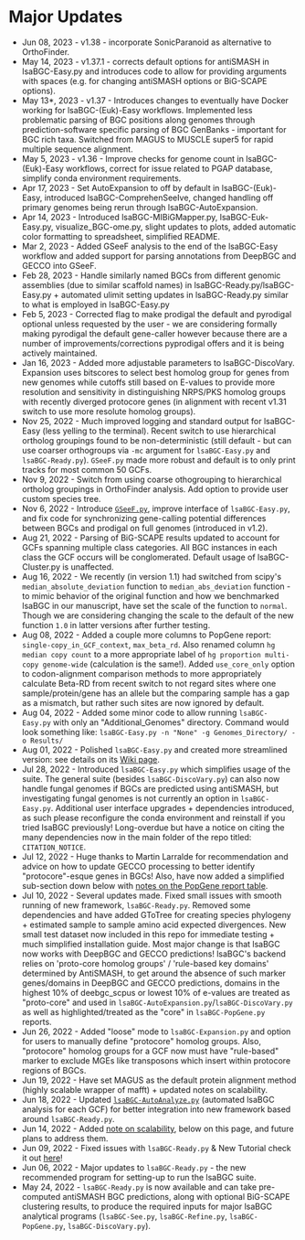 # Major Updates 
* Jun 08, 2023 - v1.38 - incorporate SonicParanoid as alternative to OrthoFinder.
* May 14, 2023 - v1.37.1 - corrects default options for antiSMASH in lsaBGC-Easy.py and introduces code to allow for providing arguments with spaces (e.g. for changing antiSMASH options or BiG-SCAPE options). 
* May 13*, 2023 - v1.37 - Introduces changes to eventually have Docker working for lsaBGC-(Euk)-Easy workflows. Implemented less problematic parsing of BGC positions along genomes through prediction-software specific parsing of BGC GenBanks - important for BGC rich taxa. Switched from MAGUS to MUSCLE super5 for rapid multiple sequence alignment. 
* May 5, 2023 - v1.36 - Improve checks for genome count in lsaBGC-(Euk)-Easy workflows, correct for issue related to PGAP database, simplify conda environment requirements.
* Apr 17, 2023 - Set AutoExpansion to off by default in lsaBGC-(Euk)-Easy, introduced lsaBGC-ComprehenSeeIve, changed handling off primary genomes being rerun through lsaBGC-AutoExpansion.
* Apr 14, 2023 - Introduced lsaBGC-MIBiGMapper.py, lsaBGC-Euk-Easy.py, visualize_BGC-ome.py, slight updates to plots, added automatic color formatting to spreadsheet, simplified README. 
* Mar 2, 2023 - Added GSeeF analysis to the end of the lsaBGC-Easy workflow and added support for parsing annotations from DeepBGC and GECCO into GSeeF.
* Feb 28, 2023 - Handle similarly named BGCs from different genomic assemblies (due to similar scaffold names) in lsaBGC-Ready.py/lsaBGC-Easy.py + automated ulimit setting updates in lsaBGC-Ready.py similar to what is employed in lsaBGC-Easy.py 
* Feb 5, 2023 - Corrected flag to make prodigal the default and pyrodigal optional unless requested by the user - we are considering formally making pyrodigal the default gene-caller however because there are a number of improvements/corrections pyprodigal offers and it is being actively maintained.
* Jan 16, 2023 - Added more adjustable parameters to lsaBGC-DiscoVary. Expansion uses bitscores to select best homolog group for genes from new genomes while cutoffs still based on E-values to provide more resolution and sensitivity in distinguishing NRPS/PKS homolog groups with recently diverged protocore genes (in alignment with recent v1.31 switch to use more resolute homolog groups).  
* Nov 25, 2022 - Much improved logging and standard output for lsaBGC-Easy (less yelling to the terminal). Recent switch to use hierarchical ortholog groupings found to be non-deterministic (still default - but can use coarser orthogroups via `-mc` argument for `lsaBGC-Easy.py` and `lsaBGC-Ready.py`). `GSeeF.py` made more robust and default is to only print tracks for most common 50 GCFs. 
* Nov 9, 2022 - Switch from using coarse othogrouping to hierarchical ortholog groupings in OrthoFinder analysis. Add option to provide user custom species tree. 
* Nov 6, 2022 - Introduce [`GSeeF.py`](https://github.com/Kalan-Lab/lsaBGC/wiki/17.-GSeeF---Visualizing-GCF-Cluster-Presence-and-Annotation-Along-a-Species-Phylogeny), improve interface of `lsaBGC-Easy.py`, and fix code for synchronizing gene-calling potential differences between BGCs and prodigal on full genomes (introduced in v1.2). 
* Aug 21, 2022 - Parsing of BiG-SCAPE results updated to account for GCFs spanning multiple class categories. All BGC instances in each class the GCF occurs will be conglomerated. Default usage of lsaBGC-Cluster.py is unaffected.
* Aug 16, 2022 - We recently (in version 1.1) had switched from scipy's `median_absolute_deviation` function to `median_abs_deviation` function - to mimic behavior of the original function and how we benchmarked lsaBGC in our manuscript, have set the scale of the function to `normal`. Though we are considering changing the scale to the default of the new function `1.0` in latter versions after further testing.
* Aug 08, 2022 - Added a couple more columns to PopGene report: `single-copy_in_GCF_context`, `max_beta_rd`. Also renamed column `hg median copy count` to a more appropriate label of `hg proportion multi-copy genome-wide` (calculation is the same!). Added `use_core_only` option to codon-alignment comparison methods to more appropriately calculate Beta-RD from recent switch to not regard sites where one sample/protein/gene has an allele but the comparing sample has a gap as a mismatch, but rather such sites are now ignored by default.  
* Aug 04, 2022 - Added some minor code to allow running `lsaBGC-Easy.py` with only an "Additional_Genomes" directory. Command would look something like: `lsaBGC-Easy.py -n "None" -g Genomes_Directory/ -o Results/`
* Aug 01, 2022 - Polished `lsaBGC-Easy.py` and created more streamlined version: see details on its [Wiki page](https://github.com/Kalan-Lab/lsaBGC/wiki/14.-lsaBGC-Easy-Tutorial:-Combining-lsaBGC-with-ncbi-genome-download).
* Jul 28, 2022 - Introduced `lsaBGC-Easy.py` which simplifies usage of the suite. The general suite (besides `lsaBGC-DiscoVary.py`) can also now handle fungal genomes if BGCs are predicted using antiSMASH, but investigating fungal genomes is not currently an option in `lsaBGC-Easy.py`. Additional user interface upgrades + dependencies introduced, as such please reconfigure the conda environment and reinstall if you tried lsaBGC previously! Long-overdue but have a notice on citing the many dependencies now in the main folder of the repo titled: `CITATION_NOTICE`. 
* Jul 12, 2022 - Huge thanks to Martin Larralde for recommendation and advice on how to update GECCO processing to better identify "protocore"-esque genes in BGCs! Also, have now added a simplified sub-section down below with [notes on the PopGene report table](#notes-on-the-popgene-table-report).
* Jul 10, 2022 - Several updates made. Fixed small issues with smooth running of new framework, `lsaBGC-Ready.py`. Removed some dependencies and have added GToTree for creating species phylogeny + estimated sample to sample amino acid expected divergences. New small test dataset now included in this repo for immediate testing + much simplified installation guide. Most major change is that lsaBGC now works with DeepBGC and GECCO predictions! lsaBGC's backend relies on 'proto-core homolog groups' / 'rule-based key domains' determined by AntiSMASH, to get around the absence of such marker genes/domains in DeepBGC and GECCO predictions, domains in the highest 10% of deebgc_scpus or lowest 10% of e-values are treated as "proto-core" and used in `lsaBGC-AutoExpansion.py`/`lsaBGC-DiscoVary.py` as well as highlighted/treated as the "core" in `lsaBGC-PopGene.py` reports.
* Jun 26, 2022 - Added "loose" mode to `lsaBGC-Expansion.py` and option for users to manually define "protocore" homolog groups. Also, "protocore" homolog groups for a GCF now must have "rule-based" marker to exclude MGEs like transposons which insert within protocore regions of BGCs.
* Jun 19, 2022 - Have set MAGUS as the default protein alignment method (highly scalable wrapper of mafft) + updated notes on scalability.
* Jun 18, 2022 - Updated [`lsaBGC-AutoAnalyze.py`](https://github.com/Kalan-Lab/lsaBGC/wiki/13.-The-lsaBGC-AutoAnalyze-Workflow) (automated lsaBGC analysis for each GCF) for better integration into new framework based around `lsaBGC-Ready.py`. 
* Jun 14, 2022 - Added [note on scalability](#user-content-notes-on-scalability), below on this page, and future plans to address them.
* Jun 09, 2022 - Fixed issues with `lsaBGC-Ready.py` & New Tutorial check it out [here](https://github.com/Kalan-Lab/lsaBGC/wiki/03.-Quick-Start-&-In-Depth-Tutorial:-Exploring-BGCs-in-Cutibacterium)!
* Jun 06, 2022 - Major updates to `lsaBGC-Ready.py` - the new recommended program for setting-up to run the lsaBGC suite.
* May 24, 2022 - `lsaBGC-Ready.py` is now available and can take pre-computed antiSMASH BGC predictions, along with optional BiG-SCAPE clustering results, to produce the required inputs for major lsaBGC analytical programs (`lsaBGC-See.py`, `lsaBGC-Refine.py`, `lsaBGC-PopGene.py`, `lsaBGC-DiscoVary.py`). 
